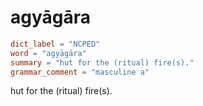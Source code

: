 # agyāgāra

``` toml
dict_label = "NCPED"
word = "agyāgāra"
summary = "hut for the (ritual) fire(s)."
grammar_comment = "masculine a"
```

hut for the (ritual) fire(s).

